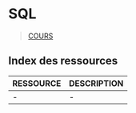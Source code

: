 # SQL

> [COURS](https://www.youtube.com/playlist?list=PLrSOXFDHBtfGl66sXijiN8SU9YJaM_EQg)

## Index des ressources

|RESSOURCE|DESCRIPTION|
|:--|:--|
|-|-|
